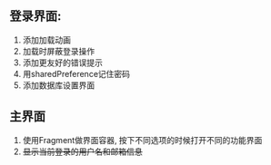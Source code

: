 ## 登录界面:

1. 添加加载动画
2. 加载时屏蔽登录操作
3. 添加更友好的错误提示
4. 用sharedPreference记住密码
5. 添加数据库设置界面

## 主界面

1. 使用Fragment做界面容器, 按下不同选项的时候打开不同的功能界面
2. ~~显示当前登录的用户名和邮箱信息~~
